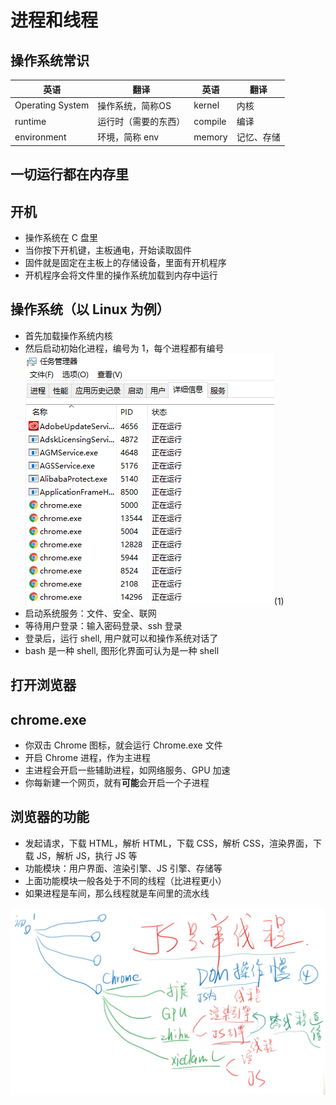 # 进程和线程

## 操作系统常识

| 英语             | 翻译                 | 英语    | 翻译       |
| ---------------- | -------------------- | ------- | ---------- |
| Operating System | 操作系统，简称OS     | kernel  | 内核       |
| runtime          | 运行时（需要的东西） | compile | 编译       |
| environment      | 环境，简称 env       | memory  | 记忆、存储 |

## 一切运行都在内存里

## 开机

- 操作系统在 C 盘里
- 当你按下开机键，主板通电，开始读取固件
- 固件就是固定在主板上的存储设备，里面有开机程序
- 开机程序会将文件里的操作系统加载到内存中运行

## 操作系统（以 Linux 为例）

- 首先加载操作系统内核
- 然后启动初始化进程，编号为 1，每个进程都有编号
  ![image](../images2/63/1.PNG)(1)
- 启动系统服务：文件、安全、联网
- 等待用户登录：输入密码登录、ssh 登录
- 登录后，运行 shell, 用户就可以和操作系统对话了
- bash 是一种 shell, 图形化界面可认为是一种 shell

## 打开浏览器

## chrome.exe

- 你双击 Chrome 图标，就会运行 Chrome.exe 文件
- 开启 Chrome 进程，作为主进程
- 主进程会开启一些辅助进程，如网络服务、GPU 加速
- 你每新建一个网页，就有**可能**会开启一个子进程

## 浏览器的功能

- 发起请求，下载 HTML，解析 HTML，下载 CSS，解析 CSS，渲染界面，下载 JS，解析 JS，执行 JS 等
- 功能模块：用户界面、渲染引擎、JS 引擎、存储等
- 上面功能模块一般各处于不同的线程（比进程更小）
- 如果进程是车间，那么线程就是车间里的流水线

![image](../images2/63/n8.PNG)
